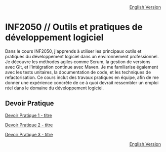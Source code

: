 <p align="right">
  <a href="./README_en.md">English Version</a>
</p>

# INF2050 // Outils et pratiques de développement logiciel

Dans le cours INF2050, j'apprends à utiliser les principaux outils et pratiques du développement logiciel dans un environnement professionnel. Je découvre les méthodes agiles comme Scrum, la gestion de versions avec Git, et l'intégration continue avec Maven. Je me familiarise également avec les tests unitaires, la documentation de code, et les techniques de refactorisation. Ce cours inclut des travaux pratiques en équipe, afin de me donner une expérience concrète de ce à quoi devrait ressembler un emploi réel dans le domaine du développement logiciel.

## Devoir Pratique
[Devoir Pratique 1 - titre](URL "titre facultatif")

[Devoir Pratique 2 - titre](URL "titre facultatif")

[Devoir Pratique 3 - titre](URL "titre facultatif")

<p align="right">
  <a href="./README_en.md">English Version</a>
</p>